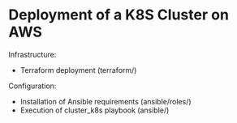 # Deployment of a K8S Cluster on AWS

Infrastructure:
- Terraform deployment (terraform/)

Configuration:
- Installation of Ansible requirements (ansible/roles/)
- Execution of cluster_k8s playbook (ansible/)